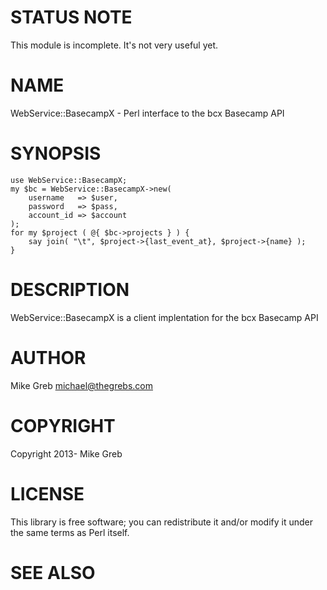 # STATUS NOTE

This module is incomplete.  It's not very useful yet.

# NAME

WebService::BasecampX - Perl interface to the bcx Basecamp API

# SYNOPSIS

    use WebService::BasecampX;
    my $bc = WebService::BasecampX->new(
        username   => $user,
        password   => $pass,
        account_id => $account
    );
    for my $project ( @{ $bc->projects } ) {
        say join( "\t", $project->{last_event_at}, $project->{name} );
    }

# DESCRIPTION

WebService::BasecampX is a client implentation for the bcx Basecamp API

# AUTHOR

Mike Greb <michael@thegrebs.com>

# COPYRIGHT

Copyright 2013- Mike Greb

# LICENSE

This library is free software; you can redistribute it and/or modify
it under the same terms as Perl itself.

# SEE ALSO
